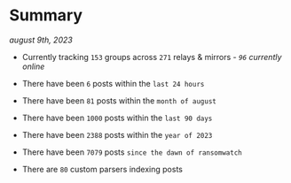 
# Summary
_august 9th, 2023_

- Currently tracking `153` groups across `271` relays & mirrors - _`96` currently online_

- There have been `6` posts within the `last 24 hours`

- There have been `81` posts within the `month of august`

- There have been `1000` posts within the `last 90 days`

- There have been `2388` posts within the `year of 2023`

- There have been `7079` posts `since the dawn of ransomwatch`

- There are `80` custom parsers indexing posts
